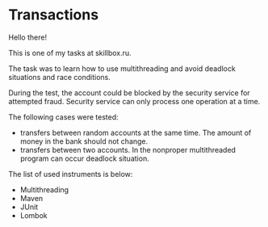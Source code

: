 # Transactions

Hello there!

This is one of my tasks at skillbox.ru. 

The task was to learn how to use multithreading and avoid deadlock situations and race conditions. 

During the test, the account could be blocked by the security service for attempted fraud. Security service can only process one operation at a time.

The following cases were tested:

- transfers between random accounts at the same time. The amount of money in the bank should not change.
- transfers between two accounts. In the nonproper multithreaded program can occur deadlock situation.

The list of used instruments is below:

- Multithreading
- Maven
- JUnit
- Lombok
